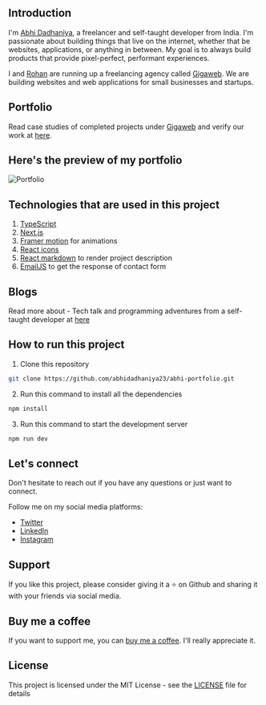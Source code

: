 ## Introduction

I'm [Abhi Dadhaniya](https://abhidadhaniya.com/), a freelancer and self-taught developer from India. I'm passionate about building things that live on the internet, whether that be websites, applications, or anything in between. My goal is to always build products that provide pixel-perfect, performant experiences.

I and [Rohan](https://rohankiratsata.xyz/) are running up a freelancing agency called [Gigaweb](https://gigaweb.in/). We are building websites and web applications for small businesses and startups.

## Portfolio

Read case studies of completed projects under [Gigaweb](https://gigaweb.in/) and verify our work at [here](https://gigaweb.in/work).

## Here's the preview of my portfolio

![Portfolio](/public/project/portfolio.gif)

## Technologies that are used in this project

1. [TypeScript](https://www.typescriptlang.org/)
2. [Next.js](https://nextjs.org/)
3. [Framer motion](https://www.framer.com/motion/) for animations
4. [React icons](https://react-icons.github.io/react-icons)
5. [React markdown](https://www.npmjs.com/package/react-markdown) to render project description
6. [EmailJS](https://www.emailjs.com/) to get the response of contact form

## Blogs

Read more about - Tech talk and programming adventures from a self-taught developer at [here](https://blogs.abhidadhaniya.com/)

## How to run this project

1. Clone this repository

```bash
git clone https://github.com/abhidadhaniya23/abhi-portfolio.git
```

2. Run this command to install all the dependencies

```bash
npm install
```

3. Run this command to start the development server

```bash
npm run dev
```

## Let's connect

Don't hesitate to reach out if you have any questions or just want to connect.

Follow me on my social media platforms:

- [Twitter](https://twitter.com/AbhiDadhaniya3)
- [LinkedIn](https://www.linkedin.com/in/abhidadhaniya/)
- [Instagram](https://www.instagram.com/_abhi_dadhaniya_/)

## Support

If you like this project, please consider giving it a ⭐️ on Github and sharing it with your friends via social media.

## Buy me a coffee

If you want to support me, you can [buy me a coffee](https://www.buymeacoffee.com/AbhiDadhaniya07). I'll really appreciate it.

## License

This project is licensed under the MIT License - see the [LICENSE](LICENSE) file for details
